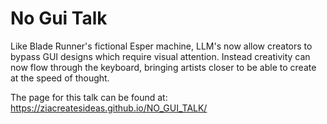 # No Gui Talk

Like Blade Runner's fictional Esper machine, LLM's now allow creators to bypass GUI designs which require visual attention. Instead creativity can now flow through the keyboard, bringing artists closer to be able to create at the speed of thought. 

The page for this talk can be found at:
https://ziacreatesideas.github.io/NO_GUI_TALK/
